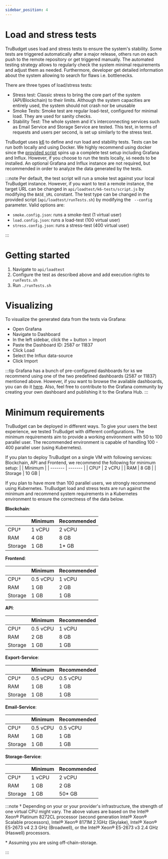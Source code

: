 ```yaml
---
sidebar_position: 4
---
```


# Load and stress tests

TruBudget uses load and stress tests to ensure the system's stability. Some tests are triggered automatically after a major release, others run on each push to the remote repository or get triggered manually. The automated testing strategy allows to regularly check the system minimal requirements and adjust them as needed. Furthermore, developer get detailed information about the system allowing to search for flaws i.e. bottlenecks.

There are three types of load/stress tests:

- Stress test: Classic stress to bring the core part of the system (API/Blockchain) to their limits. Although the system capacities are entirely used, the system should not crash nor be unusable
- Smoke Tests: Smoke test are regular load-test, configured for minimal load. They are used for sanity checks.
- Stability Test: The whole system and it's interconnecting services such as Email Service and Storage Service are tested. This test, in terms of requests and users per second, is set up similarly to the stress test.

TruBudget uses [k6](https://k6.io) to define and run load and stability tests. Tests can be run both locally and using Docker. We highly recommend using docker since the [provided script](https://github.com/openkfw/TruBudget/tree/master/api/loadtest/runTests.sh) spins up a complete test setup including Grafana and Influx.
However, if you choose to run the tests locally, `k6` needs to be installed. An optional Grafana and Influx instance are not required, but recommended in order to analyze the data generated by the tests.

:::note
Per default, the test script will run a smoke test against your local TruBudget instance. However, if you want to test a remote instance, the target URL can be changed in `api/loadtest/k6-tests/script.js` by modifying the `BASE_URL` constant.
The test type can be changed in the provided script (`api/loadtest/runTests.sh`) by modifying the ` --config` parameter. Valid options are:

- `smoke.config.json`: runs a smoke-test (1 virtual user)
- `load.config.json`: runs a load-test (100 virtual user)
- `stress.config.json`: runs a stress-test (400 virtual user)

:::

# Getting started

1.  Navigate to `api/loadtest`
2.  Configure the test as described above and add execution rights to `runTests.sh`
3.  Run `./runTests.sh`

# Visualizing

To visualize the generated data from the tests via Grafana:

- Open Grafana
- Navigate to Dashboard
- In the left sidebar, click the + button > Import
- Paste the Dashboard ID: 2587 or 11837
- Click Load
- Select the Influx data-source
- Click Import

:::tip
Grafana has a bunch of pre-configured dashboards for `k6` we recommend using one of the two predefined dashboards (2587 or 11837) mentioned above. However, if you want to browse the available dashboards, you can do it [here](https://grafana.com/grafana/dashboards?search=k6). Also, feel free to contribute to the Grafana community by creating your own dashboard and publishing it to the Grafana Hub.
:::

# Minimum requirements

TruBudget can be deployed in different ways. To give your users the best experience, we tested TruBudget with different configurations. The minimum requirements aim to provide a working environment with 50 to 100 parallel user. The recommended environment is capable of handling 100 - 400 parallel user (using Kubernetes).

If you plan to deploy TruBudget on a single VM with following services: Blockchain, API and Frontend, we recommend the following for minimum setup:
| | Minimum |
| ------- | ------- |
| CPU† | 2 vCPU |
| RAM | 8 GB |
| Storage | 10 GB |

If you plan to have more than 100 parallel users, we strongly recommend using Kubernetes. TruBudget load and stress tests are run against the minimum and recommend system requirements in a Kubernetes environment to ensure the correctness of the data below.

**Blockchain**:

|         | Minimum | Recommended |
| ------- | ------- | ----------- |
| CPU†    | 1 vCPU  | 2 vCPU      |
| RAM     | 4 GB    | 8 GB        |
| Storage | 1 GB    | 1\* GB      |

**Frontend**:

|         | Minimum  | Recommended |
| ------- | -------- | ----------- |
| CPU†    | 0.5 vCPU | 1 vCPU      |
| RAM     | 1 GB     | 2 GB        |
| Storage | 1 GB     | 1 GB        |

**API**:

|         | Minimum  | Recommended |
| ------- | -------- | ----------- |
| CPU†    | 0.5 vCPU | 1 vCPU      |
| RAM     | 2 GB     | 8 GB        |
| Storage | 1 GB     | 1 GB        |

**Export-Service**:

|         | Minimum  | Recommended |
| ------- | -------- | ----------- |
| CPU†    | 0.5 vCPU | 0.5 vCPU    |
| RAM     | 1 GB     | 1 GB        |
| Storage | 1 GB     | 1 GB        |

**Email-Service**:

|         | Minimum  | Recommended |
| ------- | -------- | ----------- |
| CPU†    | 0.5 vCPU | 0.5 vCPU    |
| RAM     | 1 GB     | 1 GB        |
| Storage | 1 GB     | 1 GB        |

**Storage-Service**:

|         | Minimum | Recommended |
| ------- | ------- | ----------- |
| CPU†    | 1 vCPU  | 2 vCPU      |
| RAM     | 1 GB    | 2 GB        |
| Storage | 1 GB    | 50\* GB     |

:::note
† Depending on your or your provider's infrastructure, the strength of one virtual CPU might vary. The above values are based on the Intel® Xeon® Platinum 8272CL processor (second generation Intel® Xeon® Scalable processors), Intel® Xeon® 8171M 2.1GHz (Skylake), Intel® Xeon® E5-2673 v4 2.3 GHz (Broadwell), or the Intel® Xeon® E5-2673 v3 2.4 GHz (Haswell) processors.

\* Assuming you are using off-chain-storage.

:::
